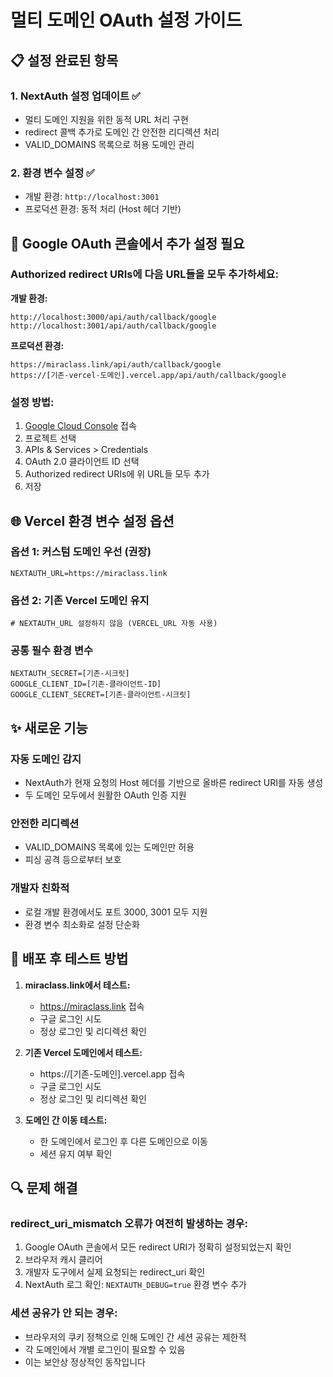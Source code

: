 # 멀티 도메인 OAuth 설정 가이드

## 📋 설정 완료된 항목

### 1. NextAuth 설정 업데이트 ✅
- 멀티 도메인 지원을 위한 동적 URL 처리 구현
- redirect 콜백 추가로 도메인 간 안전한 리디렉션 처리
- VALID_DOMAINS 목록으로 허용 도메인 관리

### 2. 환경 변수 설정 ✅
- 개발 환경: `http://localhost:3001`
- 프로덕션 환경: 동적 처리 (Host 헤더 기반)

## 🔧 Google OAuth 콘솔에서 추가 설정 필요

### Authorized redirect URIs에 다음 URL들을 모두 추가하세요:

**개발 환경:**
```
http://localhost:3000/api/auth/callback/google
http://localhost:3001/api/auth/callback/google
```

**프로덕션 환경:**
```
https://miraclass.link/api/auth/callback/google
https://[기존-vercel-도메인].vercel.app/api/auth/callback/google
```

### 설정 방법:
1. [Google Cloud Console](https://console.cloud.google.com/) 접속
2. 프로젝트 선택
3. APIs & Services > Credentials
4. OAuth 2.0 클라이언트 ID 선택
5. Authorized redirect URIs에 위 URL들 모두 추가
6. 저장

## 🌐 Vercel 환경 변수 설정 옵션

### 옵션 1: 커스텀 도메인 우선 (권장)
```
NEXTAUTH_URL=https://miraclass.link
```

### 옵션 2: 기존 Vercel 도메인 유지
```
# NEXTAUTH_URL 설정하지 않음 (VERCEL_URL 자동 사용)
```

### 공통 필수 환경 변수
```
NEXTAUTH_SECRET=[기존-시크릿]
GOOGLE_CLIENT_ID=[기존-클라이언트-ID]
GOOGLE_CLIENT_SECRET=[기존-클라이언트-시크릿]
```

## ✨ 새로운 기능

### 자동 도메인 감지
- NextAuth가 현재 요청의 Host 헤더를 기반으로 올바른 redirect URI를 자동 생성
- 두 도메인 모두에서 원활한 OAuth 인증 지원

### 안전한 리디렉션
- VALID_DOMAINS 목록에 있는 도메인만 허용
- 피싱 공격 등으로부터 보호

### 개발자 친화적
- 로컬 개발 환경에서도 포트 3000, 3001 모두 지원
- 환경 변수 최소화로 설정 단순화

## 🚀 배포 후 테스트 방법

1. **miraclass.link에서 테스트:**
   - https://miraclass.link 접속
   - 구글 로그인 시도
   - 정상 로그인 및 리디렉션 확인

2. **기존 Vercel 도메인에서 테스트:**
   - https://[기존-도메인].vercel.app 접속
   - 구글 로그인 시도
   - 정상 로그인 및 리디렉션 확인

3. **도메인 간 이동 테스트:**
   - 한 도메인에서 로그인 후 다른 도메인으로 이동
   - 세션 유지 여부 확인

## 🔍 문제 해결

### redirect_uri_mismatch 오류가 여전히 발생하는 경우:
1. Google OAuth 콘솔에서 모든 redirect URI가 정확히 설정되었는지 확인
2. 브라우저 캐시 클리어
3. 개발자 도구에서 실제 요청되는 redirect_uri 확인
4. NextAuth 로그 확인: `NEXTAUTH_DEBUG=true` 환경 변수 추가

### 세션 공유가 안 되는 경우:
- 브라우저의 쿠키 정책으로 인해 도메인 간 세션 공유는 제한적
- 각 도메인에서 개별 로그인이 필요할 수 있음
- 이는 보안상 정상적인 동작입니다